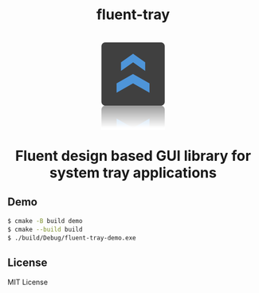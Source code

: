 <h1 align="center">fluent-tray<h1>

<p align="center">
  <img src="./assets/banner.png" width=128/>
  <p align="center"><b>Fluent design based GUI library for system tray applications</b></p>
</p>

## Demo

```sh
$ cmake -B build demo
$ cmake --build build
$ ./build/Debug/fluent-tray-demo.exe
```


## License
MIT License
